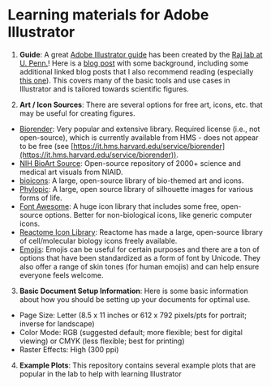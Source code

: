 # Learning materials for Adobe Illustrator

1. **Guide**: A great [Adobe Illustrator guide](https://docs.google.com/document/d/1TXmbltzBPcApCcuJ9HLOIQgWPqKylrFRWRudrN-5vBE/edit#) has been created by the [Raj lab at U. Penn.](https://rajlab.seas.upenn.edu/)! Here is a [blog post](https://rajlaboratory.blogspot.com/2019/08/i-adobe-illustrator-for-scientific.html) with some background, including some additional linked blog posts that I also recommend reading (especially [this one](https://rajlaboratory.blogspot.com/2016/02/from-reproducibility-to-over.html)). This covers many of the basic tools and use cases in Illustrator and is tailored towards scientific figures.

2. **Art / Icon Sources**: There are several options for free art, icons, etc. that may be useful for creating figures.

- [Biorender](https://www.biorender.com/): Very popular and extensive library. Required license (i.e., not open-source), which is currently available from HMS - does not appear to be free (see [https://it.hms.harvard.edu/service/biorender](https://it.hms.harvard.edu/service/biorender)).
- [NIH BioArt Source](https://bioart.niaid.nih.gov/): Open-source repository of 2000+ science and medical art visuals from NIAID.
- [bioicons](https://bioicons.com/): A large, open-source library of bio-themed art and icons.
- [Phylopic](https://www.phylopic.org/): A large, open source library of silhouette images for various forms of life.
- [Font Awesome](https://fontawesome.com/search?m=free&o=r): A huge icon library that includes some free, open-source options. Better for non-biological icons, like generic computer icons. 
- [Reactome Icon Library](https://reactome.org/icon-lib): Reactome has made a large, open-source library of cell/molecular biology icons freely available.
- [Emojis](https://unicode.org/emoji/charts/full-emoji-list.html): Emojis can be useful for certain purposes and there are a ton of options that have been standardized as a form of font by Unicode. They also offer a range of skin tones (for human emojis) and can help ensure everyone feels welcome.

3. **Basic Document Setup Information**: Here is some basic information about how you should be setting up your documents for optimal use.

- Page Size: Letter (8.5 x 11 inches or 612 x 792 pixels/pts for portrait; inverse for landscape)
- Color Mode: RGB (suggested default; more flexible; best for digital viewing) or CMYK (less flexible; best for printing)
- Raster Effects: High (300 ppi)

4. **Example Plots**: This repository contains several example plots that are popular in the lab to help with learning Illustrator

